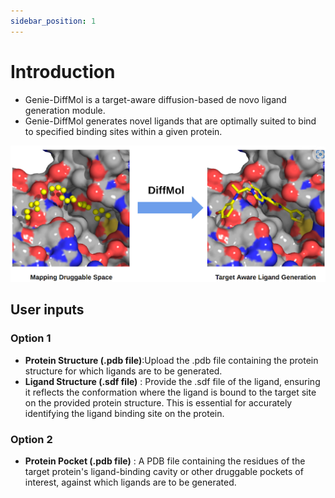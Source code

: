 ```yaml
---
sidebar_position: 1
---
```


# Introduction

- Genie-DiffMol is a target-aware diffusion-based de novo ligand generation module.
- Genie-DiffMol generates novel ligands that are optimally suited to bind to specified binding sites within a given protein.


![Genie-Diffmol](../Genie/img/diffmol.png)

## User inputs

### Option 1
- **Protein Structure (.pdb file)**:Upload the .pdb file containing the protein structure for which ligands are to be generated.
- **Ligand Structure (.sdf file)** : Provide the .sdf file of the ligand, ensuring it reflects the conformation where the ligand is bound to the target site on the provided protein structure. This is essential for accurately identifying the ligand binding site on the protein.



### Option 2
- **Protein Pocket (.pdb file)** : A PDB file containing the residues of the target protein's ligand-binding cavity or other druggable pockets of interest, against which ligands are to be generated.




